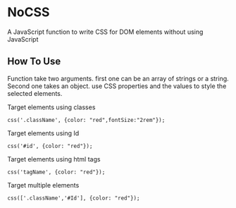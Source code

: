 # NoCSS
A JavaScript function to write CSS for DOM elements without using JavaScript


## How To Use

Function take two arguments. first one can be an array of strings or a string. Second one takes an object. use CSS properties and the values to style the selected elements.

 Target elements using classes 
 

    css('.className', {color: "red",fontSize:"2rem"});

  Target elements using Id

    css('#id', {color: "red"});

  Target elements using html tags
  

    css('tagName', {color: "red"});

Target multiple elements 

    css(['.className','#Id'], {color: "red"});


 
   
